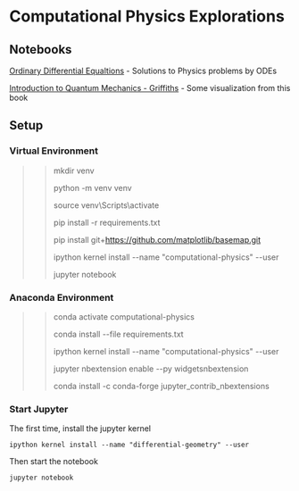 # Computational Physics Explorations

## Notebooks

[Ordinary Differential Equaltions](odes.ipynb) - Solutions to Physics problems by ODEs

[Introduction to Quantum Mechanics - Griffiths](../road2reality/QM/griffith.ipynb) - Some visualization from this book


## Setup

### Virtual Environment

>> mkdir venv
>>
>> python -m venv venv
>>
>> source venv\Scripts\activate
>>
>> pip install -r requirements.txt
>>
>> pip install git+https://github.com/matplotlib/basemap.git 
>>
>> ipython kernel install --name "computational-physics" --user
>>
>>jupyter notebook

### Anaconda Environment

>> conda activate computational-physics
>>
>> conda install --file requirements.txt
>>
>> ipython kernel install --name "computational-physics" --user
>>
>> jupyter nbextension enable --py widgetsnbextension
>>
>> conda install -c conda-forge jupyter_contrib_nbextensions

### Start Jupyter

The first time, install the jupyter kernel

```commandline
ipython kernel install --name "differential-geometry" --user
```

Then start the notebook

```commandline
jupyter notebook
